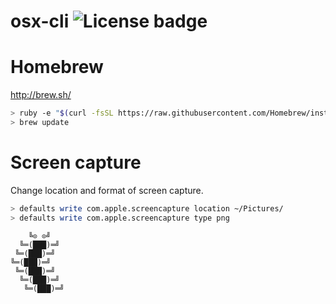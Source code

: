 # osx-cli ![License badge][license-img]

# Homebrew

http://brew.sh/

```bash
> ruby -e "$(curl -fsSL https://raw.githubusercontent.com/Homebrew/install/master/install)"
> brew update
```

# Screen capture

Change location and format of screen capture.

```bash
> defaults write com.apple.screencapture location ~/Pictures/
> defaults write com.apple.screencapture type png
```

```
    ╚⊙ ⊙╝
  ╚═(███)═╝
 ╚═(███)═╝
╚═(███)═╝
 ╚═(███)═╝
  ╚═(███)═╝
   ╚═(███)═╝
```

[license-img]: https://img.shields.io/badge/license-ISC-blue.svg
